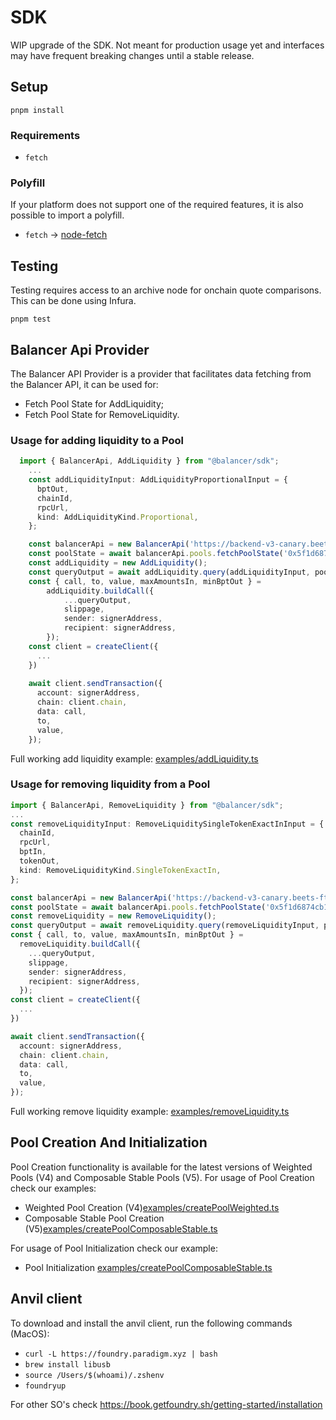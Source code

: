 # SDK

WIP upgrade of the SDK. Not meant for production usage yet and interfaces may have frequent breaking changes until a stable release.

## Setup

`pnpm install`

### Requirements

- `fetch`

### Polyfill

If your platform does not support one of the required features, it is also possible to import a polyfill.

- `fetch` -> [node-fetch](https://github.com/node-fetch/node-fetch#providing-global-access)

## Testing

Testing requires access to an archive node for onchain quote comparisons. This can be done using Infura.

`pnpm test`

## Balancer Api Provider

The Balancer API Provider is a provider that facilitates 
data fetching from the Balancer API,
it can be used for:
- Fetch Pool State for AddLiquidity;
- Fetch Pool State for RemoveLiquidity.

### Usage for adding liquidity to a Pool

```ts
  import { BalancerApi, AddLiquidity } from "@balancer/sdk";
    ...
    const addLiquidityInput: AddLiquidityProportionalInput = {
      bptOut,
      chainId,
      rpcUrl,
      kind: AddLiquidityKind.Proportional,
    };

    const balancerApi = new BalancerApi('https://backend-v3-canary.beets-ftm-node.com/graphql', 1);
    const poolState = await balancerApi.pools.fetchPoolState('0x5f1d6874cb1e7156e79a7563d2b61c6cbce03150000200000000000000000586');
    const addLiquidity = new AddLiquidity();
    const queryOutput = await addLiquidity.query(addLiquidityInput, poolState);
    const { call, to, value, maxAmountsIn, minBptOut } =
        addLiquidity.buildCall({
            ...queryOutput,
            slippage,
            sender: signerAddress,
            recipient: signerAddress,
        });
    const client = createClient({
      ...
    })
    
    await client.sendTransaction({
      account: signerAddress,
      chain: client.chain,
      data: call,
      to,
      value,
    });
```
Full working add liquidity example: [examples/addLiquidity.ts](./examples/addLiquidity.ts)

### Usage for removing liquidity from a Pool
```ts
import { BalancerApi, RemoveLiquidity } from "@balancer/sdk";
...
const removeLiquidityInput: RemoveLiquiditySingleTokenExactInInput = {
  chainId,
  rpcUrl,
  bptIn,
  tokenOut,
  kind: RemoveLiquidityKind.SingleTokenExactIn,
};

const balancerApi = new BalancerApi('https://backend-v3-canary.beets-ftm-node.com/graphql', 1);
const poolState = await balancerApi.pools.fetchPoolState('0x5f1d6874cb1e7156e79a7563d2b61c6cbce03150000200000000000000000586');
const removeLiquidity = new RemoveLiquidity();
const queryOutput = await removeLiquidity.query(removeLiquidityInput, poolState);
const { call, to, value, maxAmountsIn, minBptOut } =
  removeLiquidity.buildCall({
    ...queryOutput,
    slippage,
    sender: signerAddress,
    recipient: signerAddress,
  });
const client = createClient({
  ...
})

await client.sendTransaction({
  account: signerAddress,
  chain: client.chain,
  data: call,
  to,
  value,
});
```
Full working remove liquidity example: [examples/removeLiquidity.ts](./examples/removeLiquidity.ts)

## Pool Creation And Initialization
Pool Creation functionality is available for the latest versions of Weighted Pools (V4) and Composable Stable Pools (V5).
For usage of Pool Creation check our examples:
- Weighted Pool Creation (V4)[examples/createPoolWeighted.ts](./examples/createPoolWeighted.ts)
- Composable Stable Pool Creation (V5)[examples/createPoolComposableStable.ts](./examples/createPoolComposableStable.ts)

For usage of Pool Initialization check our example:
- Pool Initialization [examples/createPoolComposableStable.ts](./examples/initPool.ts)


## Anvil client
To download and install the anvil client, run the following commands (MacOS):
- `curl -L https://foundry.paradigm.xyz | bash`
- `brew install libusb`
- `source /Users/$(whoami)/.zshenv`
- `foundryup`

For other SO's check https://book.getfoundry.sh/getting-started/installation



